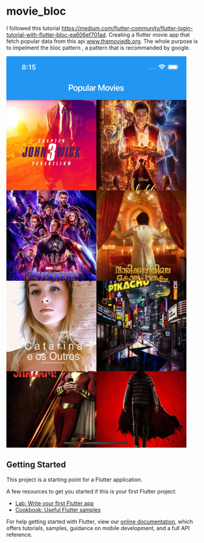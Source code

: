 # movie_bloc
I followed this tutorial https://medium.com/flutter-community/flutter-login-tutorial-with-flutter-bloc-ea606ef701ad.
Creating a flutter movie app that fetch popular data from this api www.themoviedb.org.
The whole purpose is to impelment the bloc pattern , a pattern that is recommanded by google.

![](https://github.com/ElmouradiAmine/Popular-Movies/blob/master/flutter_01.png)

## Getting Started

This project is a starting point for a Flutter application.

A few resources to get you started if this is your first Flutter project:

- [Lab: Write your first Flutter app](https://flutter.dev/docs/get-started/codelab)
- [Cookbook: Useful Flutter samples](https://flutter.dev/docs/cookbook)

For help getting started with Flutter, view our 
[online documentation](https://flutter.dev/docs), which offers tutorials, 
samples, guidance on mobile development, and a full API reference.
